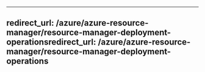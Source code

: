 ----
<a name="redirecturl-azureazure-resource-managerresource-manager-deployment-operations"></a><span data-ttu-id="1e869-101">redirect_url: /azure/azure-resource-manager/resource-manager-deployment-operations</span><span class="sxs-lookup"><span data-stu-id="1e869-101">redirect_url: /azure/azure-resource-manager/resource-manager-deployment-operations</span></span>
---